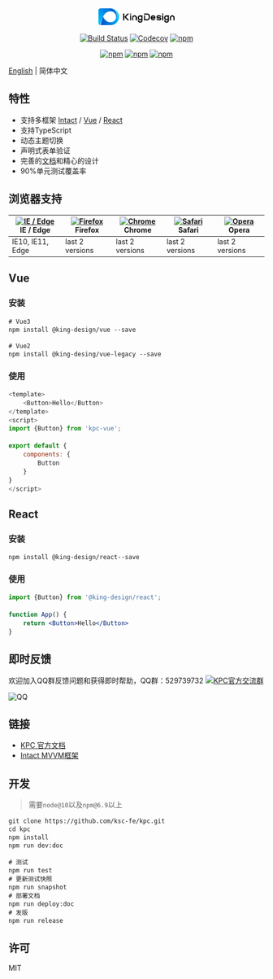 <div align="center">

<a href="https://design.ksyun.com" rel="nofollow">
    <img src="/site/src/imgs/header_logo_x2.png" alt="LOGO" width="150">
</a>

<p></p>

[![Build Status](https://github.com/ksc-fe/kpc/workflows/Node.js%20CI/badge.svg?branch=master)](https://github.com/ksc-fe/kpc/actions?query=workflow%3A%22Node.js+CI%22)
[![Codecov](https://codecov.io/gh/ksc-fe/kpc/branch/master/graphs/badge.svg)](https://codecov.io/gh/ksc-fe/kpc/branch/master)
[![npm](https://img.shields.io/npm/v/@king-design/vue.svg)](https://www.npmjs.com/package/@king-design/vue)

[![npm](https://img.shields.io/npm/dm/@king-design/react.svg)](https://www.npmjs.com/package/@king-design/react)
[![npm](https://img.shields.io/npm/dm/@king-design/vue.svg)](https://www.npmjs.com/package/@king-design/vue)
[![npm](https://img.shields.io/npm/dm/@king-design/vue-legacy.svg)](https://www.npmjs.com/package/@king-design/vue-legacy)

</div>

[English](./README.md) | 简体中文

## 特性

* 支持多框架 [Intact][1] / [Vue][2] / [React][3]
* 支持TypeScript
* 动态主题切换
* 声明式表单验证
* 完善的[文档](https://design.ksyun.com/)和精心的设计
* 90%单元测试覆盖率

## 浏览器支持

| [<img src="https://raw.githubusercontent.com/alrra/browser-logos/master/src/edge/edge_48x48.png" alt="IE / Edge" width="24px" height="24px" />](http://godban.github.io/browsers-support-badges/)</br>IE / Edge | [<img src="https://raw.githubusercontent.com/alrra/browser-logos/master/src/firefox/firefox_48x48.png" alt="Firefox" width="24px" height="24px" />](http://godban.github.io/browsers-support-badges/)</br>Firefox | [<img src="https://raw.githubusercontent.com/alrra/browser-logos/master/src/chrome/chrome_48x48.png" alt="Chrome" width="24px" height="24px" />](http://godban.github.io/browsers-support-badges/)</br>Chrome | [<img src="https://raw.githubusercontent.com/alrra/browser-logos/master/src/safari/safari_48x48.png" alt="Safari" width="24px" height="24px" />](http://godban.github.io/browsers-support-badges/)</br>Safari | [<img src="https://raw.githubusercontent.com/alrra/browser-logos/master/src/opera/opera_48x48.png" alt="Opera" width="24px" height="24px" />](http://godban.github.io/browsers-support-badges/)</br>Opera |
| --------- | --------- | --------- | --------- | --------- |
| IE10, IE11, Edge| last 2 versions| last 2 versions| last 2 versions| last 2 versions


## Vue

### 安装

```shell
# Vue3
npm install @king-design/vue --save

# Vue2
npm install @king-desing/vue-legacy --save
```

### 使用

```js
<template>
    <Button>Hello</Button>
</template>
<script>
import {Button} from 'kpc-vue';

export default {
    components: {
        Button
    }
}
</script>
```

## React

### 安装

```shell
npm install @king-design/react--save
```

### 使用

```jsx
import {Button} from '@king-design/react';

function App() {
    return <Button>Hello</Button>
}
```

## 即时反馈

欢迎加入QQ群反馈问题和获得即时帮助，QQ群：529739732 
[![KPC官方交流群](https://pub.idqqimg.com/wpa/images/group.png)](https://shang.qq.com/wpa/qunwpa?idkey=a9ef1aa7e7befbd3eaa61a3f2c3f7ab17436dbd317f6d02c9a643e0049e52cad)

![QQ](/site/src/imgs/qqqun.png)


## 链接

* [KPC 官方文档](https://design.ksyun.com)
* [Intact MVVM框架][1]

## 开发

> 需要`node@10`以及`npm@6.9`以上

```shell
git clone https://github.com/ksc-fe/kpc.git
cd kpc
npm install
npm run dev:doc

# 测试
npm run test
# 更新测试快照
npm run snapshot
# 部署文档
npm run deploy:doc
# 发版
npm run release
```

## 许可

MIT


[1]: http://javey.github.io/intact/
[2]: https://vuejs.org/
[3]: https://reactjs.org/
[4]: https://angular.io/
[5]: https://design.ksyun.com/docs/angular/
